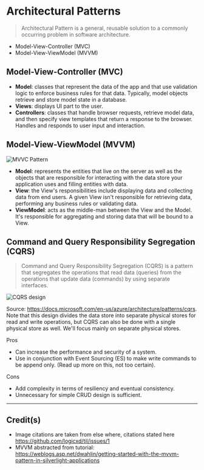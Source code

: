 # Architectural Patterns

> Architectural Pattern is a general, reusable solution to a commonly occurring problem in software architecture.

* Model-View-Controller (MVC)
* Model-View-ViewModel (MVVM)

## Model-View-Controller (MVC)

* **Model**: classes that represent the data of the app and that use validation logic to enforce business rules for that data. Typically, model objects retrieve and store model state in a database.
* **Views**: displays UI part to the user.
* **Controllers**: classes that handle browser requests, retrieve model data, and then specify view templates that return a response to the browser. Handles and responds to user input and interaction.

## Model-View-ViewModel (MVVM)

![MVVC Pattern](https://user-images.githubusercontent.com/12219300/30954332-a189d1e6-a3e4-11e7-8a30-65b969944711.png)

* **Model**: represents the entities that live on the server as well as the objects that are responsible for interacting with the data store your application uses and filling entities with data.
* **View**: the View's responsibilities include displaying data and collecting data from end users. A given View isn't responsible for retrieving data, performing any business rules or validating data.
* **ViewModel**: acts as the middle-man between the View and the Model. It's responsible for aggregating and storing data that will be bound to a View.

## Command and Query Responsibility Segregation (CQRS)

> Command and Query Responsibility Segregation (CQRS) is a pattern that segregates the operations that read data (queries) from the operations that update data (commands) by using separate interfaces.

![CQRS design](https://user-images.githubusercontent.com/12219300/30954369-bd6ca3ac-a3e4-11e7-8c86-9f44e623f5a2.png)

Source: https://docs.microsoft.com/en-us/azure/architecture/patterns/cqrs. Note that this design divides the data store into separate physical stores for read and write operations, but CQRS can also be done with a single physical store as well. We'll focus mainly on separate physical stores.

Pros
* Can increase the performance and security of a system.
* Use in conjunction with Event Sourcing (ES) to make write commands to be append only. (Read up more on this, not too certain).

Cons
* Add complexity in terms of resiliency and eventual consistency.
* Unnecessary for simple CRUD design is sufficient.

---

## Credit(s)

* Image citations are taken from else where, citations stated here https://github.com/logicxd/til/issues/1
* MVVM abstracted from tutorial: https://weblogs.asp.net/dwahlin/getting-started-with-the-mvvm-pattern-in-silverlight-applications
